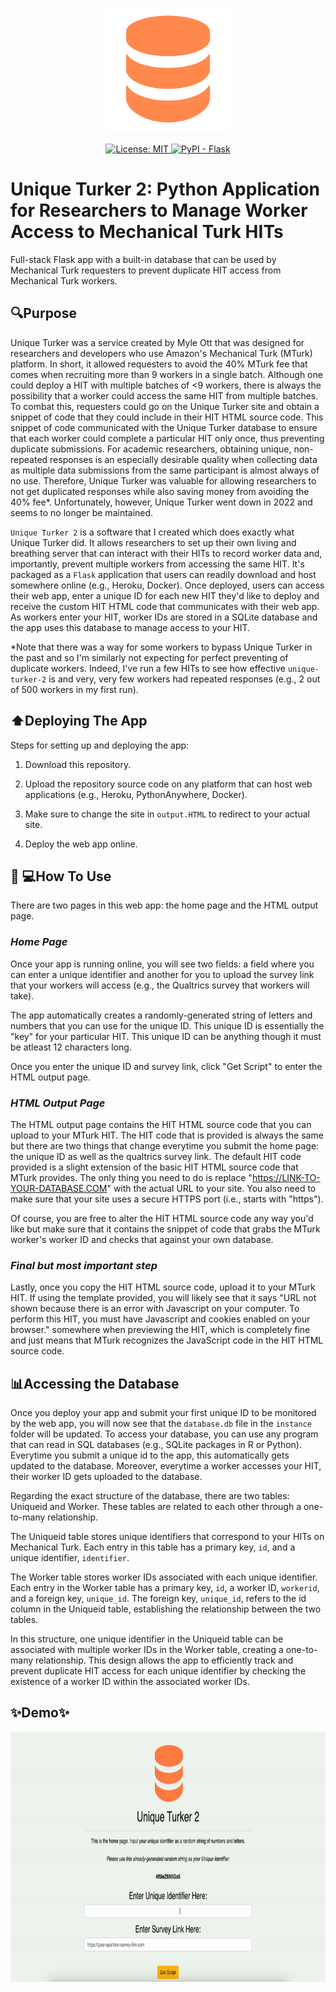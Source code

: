 <p align="center">
  <img src="website/static/styles/logo.png" width="200" height="200">
</p>

<p align="center">
  <a href="https://img.shields.io/github/license/Isu21842/unique-turker-2?color=yellow">
    <img alt="License: MIT" src="https://img.shields.io/badge/License-MIT-<COLOR>.svg">
  </a>
  <a href="https://pypi.org/project/Flask/">
    <img alt="PyPI - Flask" src="https://img.shields.io/badge/Flask-000000?style=for-the-badge&logo=flask&logoColor=white">
  </a>
</p>

# Unique Turker 2: Python Application for Researchers to Manage Worker Access to Mechanical Turk HITs

Full-stack Flask app with a built-in database that can be used by Mechanical Turk requesters to prevent duplicate HIT access from Mechanical Turk workers.

## 🔍Purpose

Unique Turker was a service created by Myle Ott that was designed for researchers and developers who use Amazon's Mechanical Turk (MTurk) platform. In short, it allowed requesters to avoid the 40% MTurk fee that comes when recruiting more than 9 workers in a single batch. Although one could deploy a HIT with multiple batches of <9 workers, there is always the possibility that a worker could access the same HIT from multiple batches. To combat this, requesters could go on the Unique Turker site and obtain a snippet of code that they could include in their HIT HTML source code. This snippet of code communicated with the Unique Turker database to ensure that each worker could complete a particular HIT only once, thus preventing duplicate submissions. For academic researchers, obtaining unique, non-repeated responses is an especially desirable quality when collecting data as multiple data submissions from the same participant is almost always of no use. Therefore, Unique Turker was valuable for allowing researchers to not get duplicated responses while also saving money from avoiding the 40% fee\*. Unfortunately, however, Unique Turker went down in 2022 and seems to no longer be maintained.

`Unique Turker 2` is a software that I created which does exactly what Unique Turker did. It allows researchers to set up their own living and breathing server that can interact with their HITs to record worker data and, importantly, prevent multiple workers from accessing the same HIT. It's packaged as a `Flask` application that users can readily download and host somewhere online (e.g., Heroku, Docker). Once deployed, users can access their web app, enter a unique ID for each new HIT they'd like to deploy and receive the custom HIT HTML code that communicates with their web app. As workers enter your HIT, worker IDs are stored in a SQLite database and the app uses this database to manage access to your HIT.

\*Note that there was a way for some workers to bypass Unique Turker in the past and so I'm similarly not expecting for perfect preventing of duplicate workers. Indeed, I've run a few HITs to see how effective `unique-turker-2` is and very, very few workers had repeated responses (e.g., 2 out of 500 workers in my first run).

## ⬆️Deploying The App

Steps for setting up and deploying the app:

1. Download this repository.

2. Upload the repository source code on any platform that can host web applications (e.g., Heroku, PythonAnywhere, Docker).

3. Make sure to change the site in `output.HTML` to redirect to your actual site.

4. Deploy the web app online.

## 👨 💻How To Use

There are two pages in this web app: the home page and the HTML output page.

### _Home Page_

Once your app is running online, you will see two fields: a field where you can enter a unique identifier and another for you to upload the survey link that your workers will access (e.g., the Qualtrics survey that workers will take).

The app automatically creates a randomly-generated string of letters and numbers that you can use for the unique ID. This unique ID is essentially the "key" for your particular HIT. This unique ID can be anything though it must be atleast 12 characters long.

Once you enter the unique ID and survey link, click "Get Script" to enter the HTML output page.

### _HTML Output Page_

The HTML output page contains the HIT HTML source code that you can upload to your MTurk HIT. The HIT code that is provided is always the same but there are two things that change everytime you submit the home page: the unique ID as well as the qualtrics survey link. The default HIT code provided is a slight extension of the basic HIT HTML source code that MTurk provides. The only thing you need to do is replace "https://LINK-TO-YOUR-DATABASE.COM" with the actual URL to your site. You also need to make sure that your site uses a secure HTTPS port (i.e., starts with "https").

Of course, you are free to alter the HIT HTML source code any way you'd like but make sure that it contains the snippet of code that grabs the MTurk worker's worker ID and checks that against your own database.

### _Final but most important step_

Lastly, once you copy the HIT HTML source code, upload it to your MTurk HIT. If using the template provided, you will likely see that it says "URL not shown because there is an error with Javascript on your computer. To perform this HIT, you must have Javascript and cookies enabled on your browser." somewhere when previewing the HIT, which is completely fine and just means that MTurk recognizes the JavaScript code in the HIT HTML source code.

## 📊Accessing the Database

Once you deploy your app and submit your first unique ID to be monitored by the web app, you will now see that the `database.db` file in the `instance` folder will be updated. To access your database, you can use any program that can read in SQL databases (e.g., SQLite packages in R or Python). Everytime you submit a unique id to the app, this automatically gets updated to the database. Moreover, everytime a worker accesses your HIT, their worker ID gets uploaded to the database.

Regarding the exact structure of the database, there are two tables: Uniqueid and Worker. These tables are related to each other through a one-to-many relationship.

The Uniqueid table stores unique identifiers that correspond to your HITs on Mechanical Turk. Each entry in this table has a primary key, `id`, and a unique identifier, `identifier`.

The Worker table stores worker IDs associated with each unique identifier. Each entry in the Worker table has a primary key, `id`, a worker ID, `workerid`, and a foreign key, `unique_id`. The foreign key, `unique_id`, refers to the id column in the Uniqueid table, establishing the relationship between the two tables.

In this structure, one unique identifier in the Uniqueid table can be associated with multiple worker IDs in the Worker table, creating a one-to-many relationship. This design allows the app to efficiently track and prevent duplicate HIT access for each unique identifier by checking the existence of a worker ID within the associated worker IDs.

## ✨Demo✨

<img src="demo.gif" width="700" height="400" alt="Demo GIF">
